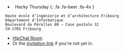 
&nbsp;

* &nbsp; Hacky Thursday
{: .fa .fa-beer .fa-4x }

```
Haute école d’ingénierie et d’architecture Fribourg
Département d’Informatique
Boulevard de Pérolles 80 – Case postale 32
CH-1705 Fribourg
```

* [HipChat Room](https://daplab.hipchat.com/chat/room/2390200)
* Or the [invitation link](https://daplab.hipchat.com/invite/524027/a32288a838dbfebda031217374b2ea3b)
if you're not yet in.
